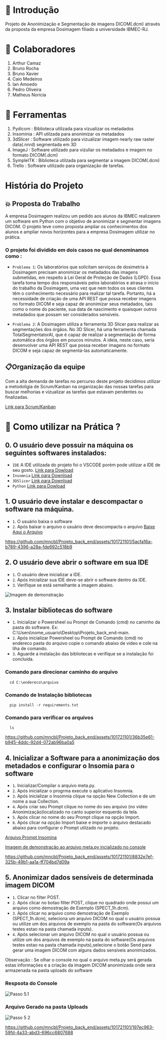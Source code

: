 # 🔰 Introdução
Projeto de Anonimização e Segmentação de imagens DICOM(.dcm) através da proposta da empresa Dosimagem filiado a universidade IBMEC-RJ. 

# 👱 Colaboradores

1. Arthur Camaz 
2. Bruno Rocha 
3. Bruno Xavier 
4. Caio Medeiros 
5. Ian Amoedo
6. Pedro Oliveira
7. Matheus Noricia

# 🧰 Ferramentas

1. Pydicom : Biblioteca utilizada para vizualizar os metadados
2. Insominia : API utilzada para anonimizar os metadados
3. 3dSlicer : Software utilizado para vizualizar imagem nearly raw raster data(.nnrd) segmentada em 3D
4. ImageJ : Software utilizado para vizuliar os metadados e imagem no formato DICOM(.dcm) 
5. SympleITK : Biblioteca utilzada para segmentar a imagem DICOM(.dcm)
6. Trello : Software utilizado para organização de tarefas.

# História do Projeto
   
## 💥 Proposta do Trabalho

A empresa Dosimagem realizou um pedido aos alunos da IBMEC realizarem um software em Python com o objetivo de anonimizar e segmentar imagens DICOM. O projeto teve como proposta ampliar os conhecimentos dos alunos e ampliar novos horizontes para a empresa Dosimagem utilizar no prática.

### O projeto foi dividido em dois casos no qual denominamos como : 

- `Problema 1`: Os laboratórios que solicitam serviços de dosimetria à Dosimagem precisam anonimizar os metadados das imagens submetidas, em respeito à Lei Geral de Proteção de Dados (LGPD). Essa tarefa toma tempo dos responsáveis pelos laboratórios e atrasa o início do trabalho da Dosimagem, uma vez que nem todos os seus clientes têm o conhecimento necessário para realizar tal tarefa.
Portanto, há a necessidade de criação de uma API REST que possa receber imagens no formato DICOM e seja capaz de anonimizar seus metadados, tais como o nome do paciente, sua data de nascimento e quaisquer outros metadados que possam ser considerados sensíveis.       

- `Problema 2`: A Dosimagem utiliza a ferramenta 3D Slicer para realizar as segmentações dos órgãos. No 3D Slicer, há uma ferramenta chamada TotalSegmentatorAI, que é capaz de realizar a segmentação de forma automática dos órgãos em poucos minutos.
A ideia, neste caso, seria desenvolver uma API REST que possa receber imagens no formato DICOM e seja capaz de segmentá-las automaticamente.
      
## 📋Organização da equipe

Com a alta demanda de tarefas no percurso deste projeto decidimos utilizar a metodoligia de Scrum/Kanban na organização das nossas tarefas para buscar melhorias e vizualizar as tarefas que estavam pendentes ou finalizadas.

[Link para Scrum/Kanban](https://trello.com/b/oZ4yhTO5/back-end)

# 🤔 Como utilizar na Prática ?

## 0. O usuário deve possuir na máquina os seguintes softwares instalados:   
  - `IDE` A IDE utilizada do projeto foi o VSCODE porém pode utilizar a IDE de seu gosto. [Link para Dowload ](https://code.visualstudio.com/download)
  -  `Insomnia` [Link para Download ](https://insomnia.rest/download)
  -  `3DSlicer` [Link para Download ](https://download.slicer.org)
  -  `Python` [Link para Dowload ](https://www.python.org/downloads/)

## 1. O usuário deve instalar e descompactar o software na máquina.
   - `1`. O usuário baixa o software
   - `2`. Após baixar o arquivo o usuário deve descompacta o arquivo
[Baixe Aqui o Arquivo](https://github.com/mncbl/Projeto_back_end/files/13531238/Software.zip)

https://github.com/mncbl/Projeto_back_end/assets/101721101/5acfa16a-b789-4396-a28a-fde692c518b9

## 2. O usuário deve abrir o software em sua IDE

   - `1`. O usuário deve inicializar a IDE.
   - `2`. Após inicializar sua IDE deve-se abrir o software dentro da IDE.
   - `3`. Verifique se está semelhante a imagem abaixo.

![Imagem de demonstração](https://github.com/mncbl/Projeto_back_end/assets/101721101/6448c4fd-852a-4a45-a37a-964246b43f20)

   ## 3. Instalar bibliotecas do software
   - `1`. Inicializar o Powersheel ou Prompt de Comando (cmd) no caminho da pasta do software.
     Ex: C:\Users\nome_usuario\Desktop\Projeto_back_end-main.
   - `2`. Após inicializar Powersheel ou Prompt de Comando (cmd) no endereco pasta do arquivo copie o comando abaixo de video e cole na liha de comando. 
   - `3`. Aguarde a instalação das bibliotecas e verifique se a instalação foi concluida.

   ### Comando para direcionar caminho do arquivo
      cd C:\endereco\arquivo   
      
   ### Comando de Instalação bibliotecas
      pip install -r requirements.txt

   ### Comando para verificar os arquivos
      ls

https://github.com/mncbl/Projeto_back_end/assets/101721101/36b35e61-b945-4ddc-92d4-072ab96ba0a5

## 4. Inicializar a Software para a anonimização dos metadados e configurar o Insomia para o software

   - `1`. Inicializar/Compilar o arquivo meta.py. 
   - `2`. Após inicializar o progrma execute o aplicativo Insomnia. 
   - `3`. Após inicializar o Insomnia clique na opção New Collection e de um nome a sua Collection.
   - `4`. Após criar seu Prompt clique no nome do seu arquivo (no video Anonimização)localizado no canto superior esquerdo da tela.
   - `5`. Após clicar no nome do seu Prompt clique na opção Import.
   - `6`. Após clicar na opção Import baixe e importe o arquivo destacado abaixo para configurar o Prompt utilzado no projeto.

[Arquivo Prompt Insomina](https://github.com/mncbl/Projeto_back_end/files/13531454/Insomnia_2023-11-30.zip)

[Imagem de demonstração ao arquivo meta.py incializado no console](https://github.com/mncbl/Projeto_back_end/assets/101721101/e9b8da0f-ca99-4538-855d-130bc8c19ab2)

https://github.com/mncbl/Projeto_back_end/assets/101721101/8832e7ef-325b-49b1-aa1a-ff704bd7d09a

## 5. Anonimizar dados sensíveis de determinada imagem DICOM

   - `1`.  Clicar no filter POST. 
   - `2`.  Após clicar no botao filter POST, clique no quadrado onde possui um arquivo como demostração de Exemplo (SPECT_1h.dcm).
   - `3`.  Após clicar no arquivo como demostração de Exemplo (SPECT_1h.dcm), seleciona um arquivo DICOM no qual o usuário possua ou utilize um dos arquivos de exemplo na pasta do software(Os arquivos testes estao na pasta chamada inputs).
   - `4`.  Após selecionar um arquivo DICOM no qual o usuário possua ou utilize um dos arquivos de exemplo na pasta do software(Os arquivos testes estao na pasta chamada inputs),selecione o botão Send para gerar uma imagem DICOM com alguns dados sensíveis anonimizados.

   Observação : Se olhar o console no qual o arquivo meta.py será gerada estas informações e a criação da imagem DICOM anonimizada onde sera armazenada na pasta uploads do software
   
   ### Respsota do Console
   
   ![Passo 5.1 ](https://github.com/mncbl/Projeto_back_end/assets/101721101/38a7c49b-a9f1-4970-b54e-48625d3f94d5)

   ### Arquivo Gerado na pasta Uploads
   
   ![Passo 5 2](https://github.com/mncbl/Projeto_back_end/assets/101721101/8820ac62-a5d5-43d8-b5a3-c898d8263e63)

   https://github.com/mncbl/Projeto_back_end/assets/101721101/197ec963-59fd-4a33-abd3-696cc6807688
